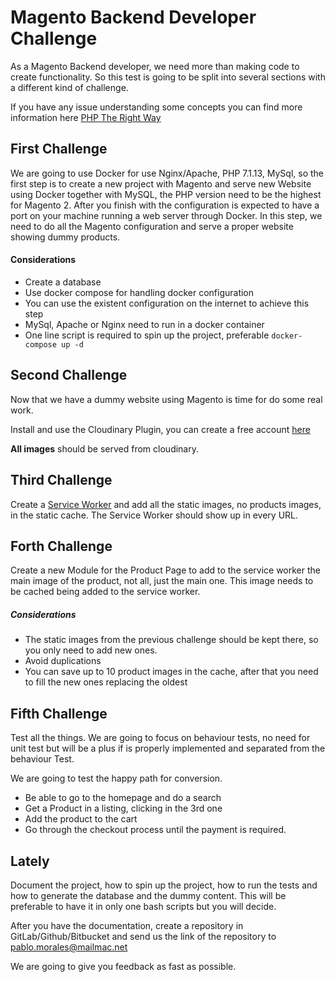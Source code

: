 # Magento Backend Developer Challenge

As a Magento Backend developer, we need more than making code to create functionality. So this test is going to be split into several sections with a different kind of challenge.

If you have any issue understanding some concepts you can find more information here [PHP The Right Way](https://phptherightway.com/)


## First Challenge

We are going to use Docker for use Nginx/Apache, PHP 7.1.13, MySql, so the first step is to create a new project with Magento and serve new Website using Docker together with MySQL, the PHP version need to be the highest for Magento 2. After you finish with the configuration is expected to have a port on your machine running a web server through Docker. In this step, we need to do all the Magento configuration and serve a proper website showing dummy products. 

#### Considerations
- Create a database
- Use docker compose for handling docker configuration
- You can use the existent configuration on the internet to achieve this step
- MySql, Apache or Nginx need to run in a docker container 
- One line script is required to spin up the project, preferable ```docker-compose up -d```


## Second Challenge

Now that we have a dummy website using Magento is time for do some real work. 

Install and use the Cloudinary Plugin, you can create a free account [here](https://cloudinary.com/)

**All images** should be served from cloudinary.

## Third Challenge

Create a [Service Worker](https://developers.google.com/web/fundamentals/primers/service-workers/) and add all the static images, no products images, in the static cache. The Service Worker should show up in every URL. 


## Forth Challenge

Create a new Module for the Product Page to add to the service worker the main image of the product, not all, just the main one. This image needs to be cached being added to the service worker. 

##### Considerations
- The static images from the previous challenge should be kept there, so you only need to add new ones. 
- Avoid duplications
- You can save up to 10 product images in the cache, after that you need to fill the new ones replacing the oldest


## Fifth Challenge

Test all the things. We are going to focus on behaviour tests, no need for unit test but will be a plus if is properly implemented and separated from the behaviour Test.

We are going to test the happy path for conversion. 

- Be able to go to the homepage and do a search
- Get a Product in a listing, clicking in the 3rd one
- Add the product to the cart
- Go through the checkout process until the payment is required. 


## Lately 

Document the project, how to spin up the project, how to run the tests and how to generate the database and the dummy content. This will be preferable to have it in only one bash scripts but you will decide. 

After you have the documentation, create a repository in GitLab/Github/Bitbucket and send us the link of the repository to pablo.morales@mailmac.net 


We are going to give you feedback as fast as possible. 

